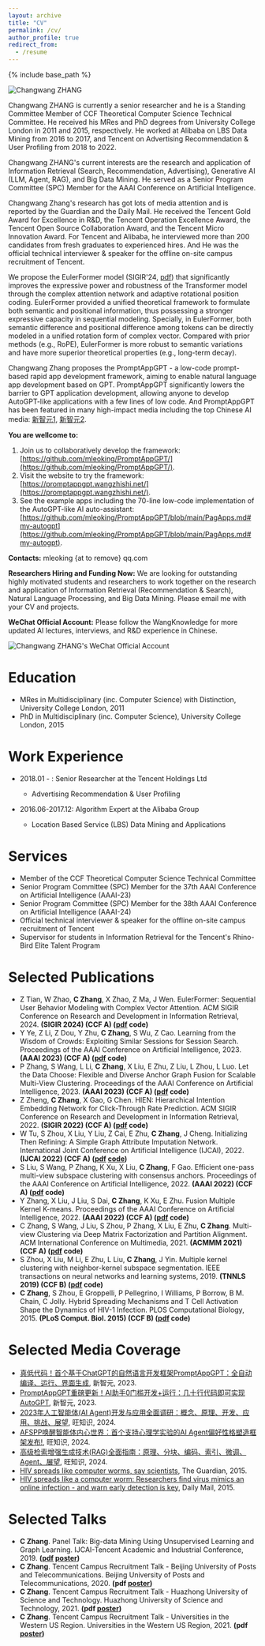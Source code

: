```yaml
---
layout: archive
title: "CV"
permalink: /cv/
author_profile: true
redirect_from:
  - /resume
---
```


{% include base_path %}

![Changwang ZHANG](/images/leo_scholar_icon_middle.jpg)

Changwang ZHANG is currently a senior researcher and he is a Standing Committee Member of CCF Theoretical Computer Science Technical Committee. He received his MRes and PhD degrees from University College London in 2011 and 2015, respectively. He worked at Alibaba on LBS Data Mining from 2016 to 2017, and Tencent on Advertising Recommendation & User Profiling from 2018 to 2022. 

Changwang ZHANG's current interests are the research and application of Information Retrieval (Search, Recommendation, Advertising), Generative AI (LLM, Agent, RAG), and Big Data Mining. He served as a Senior Program Committee (SPC) Member for the AAAI Conference on Artificial Intelligence. 

Changwang Zhang's research has got lots of media attention and is reported by the Guardian and the Daily Mail. He received the Tencent Gold Award for Excellence in R&D, the Tencent Operation Excellence Award, the Tencent Open Source Collaboration Award, and the Tencent Micro Innovation Award. For Tencent and Alibaba, he interviewed more than 200 candidates from fresh graduates to experienced hires. And He was the official technical interviewer & speaker for the offline on-site campus recruitment of Tencent.

We propose the EulerFormer model (SIGIR'24, [pdf](/files/2024-sigir-eulerformer.pdf)) that significantly improves the expressive power and robustness of the Transformer model through the complex attention network and adaptive rotational position coding. EulerFormer provided a unified theoretical framework to formulate both semantic and positional information, thus possessing a stronger expressive capacity in sequential modeling. Specially, in EulerFormer, both semantic difference and positional difference among tokens can be directly modeled in a unified rotation form of complex vector. Compared with prior methods (e.g., RoPE), EulerFormer is more robust to semantic variations and have more superior theoretical properties (e.g., long-term decay).

Changwang Zhang proposes the PromptAppGPT - a low-code prompt-based rapid app development framework, aiming to enable natural language app development based on GPT. PromptAppGPT significantly lowers the barrier to GPT application development, allowing anyone to develop AutoGPT-like applications with a few lines of low code. And PromptAppGPT has been featured in many high-impact media including the top Chinese AI media: [新智元1](https://mp.weixin.qq.com/s/_-U56N2CBR9DldaZ8mO-Hw), [新智元2](https://mp.weixin.qq.com/s/99ZQB4vm3dqwAQBIYZraBw).

**You are wellcome to:**
1. Join us to collaboratively develop the framework: [https://github.com/mleoking/PromptAppGPT/](https://github.com/mleoking/PromptAppGPT/).
2. Visit the website to try the framework: [https://promptappgpt.wangzhishi.net/](https://promptappgpt.wangzhishi.net/).
3. See the example apps including the 70-line low-code implementation of the AutoGPT-like AI auto-assistant: [https://github.com/mleoking/PromptAppGPT/blob/main/PagApps.md#my-autogpt](https://github.com/mleoking/PromptAppGPT/blob/main/PagApps.md#my-autogpt).

**Contacts:** mleoking {at to remove} qq.com

**Researchers Hiring and Funding Now:** We are looking for outstanding highly motivated students and researchers to work together on the research and application of Information Retrieval (Recommendation & Search), Natural Language Processing, and Big Data Mining. Please email me with your CV and projects.

**WeChat Official Account:** Please follow the WangKnowledge for more updated AI lectures, interviews, and R&D experience in Chinese.  

![Changwang ZHANG's WeChat Official Account](/images/mknow_qrcode.png)

# Education

* MRes in Multidisciplinary (inc. Computer Science) with Distinction, University College London, 2011
* PhD in Multidisciplinary (inc. Computer Science), University College London, 2015

# Work Experience

* 2018.01 - : Senior Researcher at the Tencent Holdings Ltd
  * Advertising Recommendation & User Profiling 

* 2016.06-2017.12: Algorithm Expert at the Alibaba Group
  * Location Based Service (LBS) Data Mining and Applications
 
# Services

* Member of the CCF Theoretical Computer Science Technical Committee
* Senior Program Committee (SPC) Member for the 37th AAAI Conference on Artificial Intelligence (AAAI-23)
* Senior Program Committee (SPC) Member for the 38th AAAI Conference on Artificial Intelligence (AAAI-24)
* Official technical interviewer & speaker for the offline on-site campus recruitment of Tencent
* Supervisor for students in Information Retrieval for the Tencent's Rhino-Bird Elite Talent Program


# Selected Publications
* Z Tian, W Zhao, **C Zhang**, X Zhao, Z Ma, J Wen. EulerFormer: Sequential User Behavior Modeling with Complex Vector Attention. ACM SIGIR Conference on Research and Development in Information Retrieval, 2024. **(SIGIR 2024) (CCF A) ([pdf](/files/2024-sigir-eulerformer.pdf) code)**
* Y Ye, Z Li, Z Dou, Y Zhu, **C Zhang**, S Wu, Z Cao. Learning from the Wisdom of Crowds: Exploiting Similar Sessions for Session Search. Proceedings of the AAAI Conference on Artificial Intelligence, 2023. **(AAAI 2023) (CCF A) ([pdf](/files/2023-aaai-ssr.pdf) code)**
* P Zhang, S Wang, L Li, **C Zhang**, X Liu, E Zhu, Z Liu, L Zhou, L Luo. Let the Data Choose: Flexible and Diverse Anchor Graph Fusion for Scalable Multi-View Clustering. Proceedings of the AAAI Conference on Artificial Intelligence, 2023. **(AAAI 2023) (CCF A) ([pdf](/files/2023-aaai-fdagf.pdf) code)**
* Z Zheng, **C Zhang**, X Gao, G Chen. HIEN: Hierarchical Intention Embedding Network for Click-Through Rate Prediction. ACM SIGIR Conference on Research and Development in Information Retrieval, 2022. **(SIGIR 2022) (CCF A) ([pdf](/files/2022_sigir_hien.pdf) code)**
* W Tu, S Zhou, X Liu, Y Liu, Z Cai, E Zhu, **C Zhang**, J Cheng. Initializing Then Refining: A Simple Graph Attribute Imputation Network. International Joint Conference on Artificial Intelligence (IJCAI), 2022. **(IJCAI 2022) (CCF A) ([pdf](/files/2022_ijcai_itr.pdf) [code](https://github.com/WxTu/ITR))**
* S Liu, S Wang, P Zhang, K Xu, X Liu, **C Zhang**, F Gao. Efficient one-pass multi-view subspace clustering with consensus anchors. Proceedings of the AAAI Conference on Artificial Intelligence, 2022. **(AAAI 2022) (CCF A) ([pdf](/files/2022_aaai_eomsc_ca.pdf) code)**
* Y Zhang, X Liu, J Liu, S Dai, **C Zhang**, K Xu, E Zhu. Fusion Multiple Kernel K-means. Proceedings of the AAAI Conference on Artificial Intelligence, 2022. **(AAAI 2022) (CCF A) ([pdf](/files/2022_aaai_fmkk.pdf) code)**
* C Zhang, S Wang, J Liu, S Zhou, P Zhang, X Liu, E Zhu, **C Zhang**. Multi-view Clustering via Deep Matrix Factorization and Partition Alignment. ACM International Conference on Multimedia, 2021. **(ACMMM 2021) (CCF A) ([pdf](/files/2021_acmmm_mvcvdmf.pdf) code)**
* S Zhou, X Liu, M Li, E Zhu, L Liu, **C Zhang**, J Yin. Multiple kernel clustering with neighbor-kernel subspace segmentation. IEEE transactions on neural networks and learning systems, 2019. **(TNNLS 2019) (CCF B) ([pdf](/files/2019_tnnls_mkcwnkss.pdf) code)**
* **C Zhang**, S Zhou, E Groppelli, P Pellegrino, I Williams, P Borrow, B M. Chain, C Jolly. Hybrid Spreading Mechanisms and T Cell Activation Shape the Dynamics of HIV-1 Infection. PLOS Computational Biology, 2015. **(PLoS Comput. Biol. 2015) (CCF B) ([pdf](/files/2015_ploscombi_hivhybridspreading.pdf) code)**

# Selected Media Coverage

* [真低代码！首个基于ChatGPT的自然语言开发框架PromptAppGPT：全自动编译、运行、界面生成](https://mp.weixin.qq.com/s/_-U56N2CBR9DldaZ8mO-Hw), 新智元, 2023.
* [PromptAppGPT重磅更新！AI助手0门槛开发+运行：几十行代码即可实现AutoGPT](https://mp.weixin.qq.com/s/99ZQB4vm3dqwAQBIYZraBw), 新智元, 2023.
* [​2023年人工智能体(AI Agent)开发与应用全面调研：概念、原理、开发、应用、挑战、展望](https://mp.weixin.qq.com/s/CVmqZvePPMQgTs3JULyEZQ), 旺知识, 2024.
* [AFSPP唤醒智能体内心世界：首个支持心理学实验的AI Agent偏好性格塑造框架发布!](https://mp.weixin.qq.com/s/VkzOdQx6Xz21nrxKDx9mog), 旺知识, 2024.
* [高级检索增强生成技术(RAG)全面指南：原理、分块、编码、索引、微调、Agent、展望](https://mp.weixin.qq.com/s/KKDZmkyUzu1bP1M-9zds-A), 旺知识, 2024.
* [HIV spreads like computer worms, say scientists](https://www.theguardian.com/society/2015/apr/02/hiv-spreads-like-computer-worms-say-scientists), The Guardian, 2015.
* [HIV spreads like a computer worm: Researchers find virus mimics an online infection - and warn early detection is key](https://www.dailymail.co.uk/sciencetech/article-3023671/HIV-spreads-like-computer-virus-Researchers-spread-mimics-online-infection-warn-early-detection-key.html), Daily Mail, 2015.


# Selected Talks

* **C Zhang**. Panel Talk: Big-data Mining Using Unsupervised Learning and Graph Learning. IJCAI-Tencent Academic and Industrial Conference, 2019. **([pdf](/files/2019_ijcai_taic.pdf) [poster](/images/2019_talk_ijcai_booth_talk.jpg))**
* **C Zhang**. Tencent Campus Recruitment Talk - Beijing University of Posts and Telecommunications. Beijing University of Posts and Telecommunications, 2020. **(pdf [poster](/images/2020_talk_tencent_xiaozhao_bjyd.jpg))**
* **C Zhang**. Tencent Campus Recruitment Talk - Huazhong University of Science and Technology. Huazhong University of Science and Technology, 2021. **(pdf [poster](/images/2021_talk_tencent_xiaozhao_hzkj.jpg))**
* **C Zhang**. Tencent Campus Recruitment Talk - Universities in the Western US Region. Universities in the Western US Region, 2021. **(pdf [poster](/images/2022_talk_tencent_xiaozhao_meixi.jpg))**
